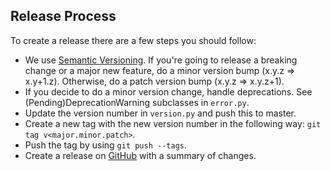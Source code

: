 ## Release Process ##
To create a release there are a few steps you should follow:
- We use [Semantic Versioning](https://semver.org/). If you're going to release a breaking change or a major new feature, do a minor version bump (x.y.z => x.y+1.z). Otherwise, do a patch version bump (x.y.z => x.y.z+1).
- If you decide to do a minor version change, handle deprecations. See (Pending)DeprecationWarning subclasses in `error.py`.
- Update the version number in `version.py` and push this to master.
- Create a new tag with the new version number in the following way: `git tag v<major.minor.patch>`.
- Push the tag by using `git push --tags`.
- Create a release on [GitHub](https://github.com/mollie/mollie-api-python/releases/new) with a summary of changes.
